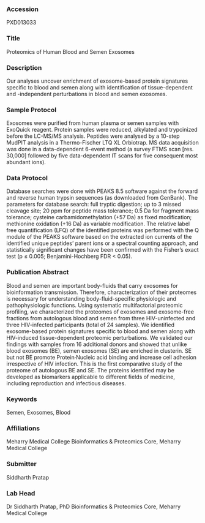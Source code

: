 ### Accession
PXD013033

### Title
Proteomics of Human Blood and Semen Exosomes

### Description
Our analyses uncover enrichment of exosome-based protein signatures specific to blood and semen along with identification of tissue-dependent and -independent perturbations in blood and semen exosomes.

### Sample Protocol
Exosomes were purified from human plasma or semen samples with ExoQuick reagent. Protein samples were reduced, alkylated and trypcinized before the LC-MS/MS analysis. Peptides were analysed by a 10-step MudPIT analysis in a Thermo-Fischer LTQ XL Orbiotrap. MS data acquisition was done in a data-dependent 6-event method (a survey FTMS scan [res. 30,000] followed by five data-dependent IT scans for five consequent most abundant ions).

### Data Protocol
Database searches were done with PEAKS 8.5 software against the forward and reverse human trypsin sequences (as downloaded from GenBank). The parameters for database search: full tryptic digestion; up to 3 missed cleavage site; 20 ppm for peptide mass tolerance; 0.5 Da for fragment mass tolerance; cysteine carbamidomethylation (+57 Da) as fixed modification; methionine oxidation (+16 Da) as variable modification. The relative label free quantification (LFQ) of the identified proteins was performed with the Q module of the PEAKS software based on the extracted ion currents of the identified unique peptides’ parent ions or a spectral counting approach, and statistically significant changes have been confirmed with the Fisher’s exact test (p ≤ 0.005; Benjamini-Hochberg FDR < 0.05).

### Publication Abstract
Blood and semen are important body-fluids that carry exosomes for bioinformation transmission. Therefore, characterization of their proteomes is necessary for understanding body-fluid-specific physiologic and pathophysiologic functions. Using systematic multifactorial proteomic profiling, we characterized the proteomes of exosomes and exosome-free fractions from autologous blood and semen from three HIV-uninfected and three HIV-infected participants (total of 24 samples). We identified exosome-based protein signatures specific to blood and semen along with HIV-induced tissue-dependent proteomic perturbations. We validated our findings with samples from 16 additional donors and showed that unlike blood exosomes (BE), semen exosomes (SE) are enriched in clusterin. SE but not BE promote Protein&#xb7;Nucleic acid binding and increase cell adhesion irrespective of HIV infection. This is the first comparative study of the proteome of autologous BE and SE. The proteins identified may be developed as biomarkers applicable to different fields of medicine, including reproduction and infectious diseases.

### Keywords
Semen, Exosomes, Blood

### Affiliations
Meharry Medical College
Bioinformatics & Proteomics Core, Meharry Medical College

### Submitter
Siddharth Pratap

### Lab Head
Dr Siddharth Pratap, PhD
Bioinformatics & Proteomics Core, Meharry Medical College


